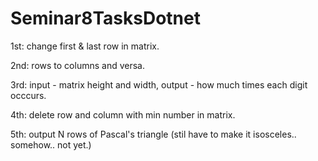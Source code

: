 # Seminar8TasksDotnet
1st: change first & last row in matrix.

2nd: rows to columns and versa.

3rd: input - matrix height and width, output - how much times each digit occcurs.

4th: delete row and column with min number in matrix.

5th: output N rows of Pascal's triangle (stil have to make it isosceles.. somehow.. not yet.)
